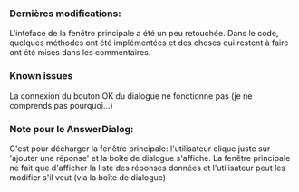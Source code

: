 ### Dernières modifications:

L'inteface de la fenêtre principale a été un peu retouchée. 
Dans le code, quelques méthodes ont été implémentées et des choses qui restent à faire ont été mises dans les commentaires.

### Known issues

La connexion du bouton OK du dialogue ne fonctionne pas (je ne comprends pas pourquoi...)

### Note pour le AnswerDialog:

C'est pour décharger la fenêtre principale: l'utilisateur clique juste sur 'ajouter une réponse' et la boîte de dialogue s'affiche.
La fenêtre principale ne fait que d'afficher la liste des réponses données et l'utilisateur peut les  modifier s'il veut (via la boîte de dialogue)
